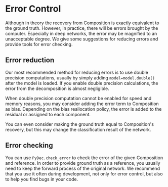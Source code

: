 # Error Control

Although in theory the recovery from Composition is exactly equivalent to the ground truth. However, in practice, there will be errors brought by the computer. Especially in deep networks, the error may be magnified to an unacceptable degree. We give some suggestions for reducing errors and provide tools for error checking.

## Error reduction

Our most recommended method for reducing errors is to use double precision computations, usually by simply adding `model=model.double()` after the model is loaded. If you enable double precision calculations, the error from the decomposition is almost negligible.

When double precision computation cannot be enabled for speed and memory reasons, you may consider adding the error term to Composition as bias. Depending on the bias reallocation policy, the error is added to the residual or assigned to each component.

You can even consider making the ground truth equal to Composition's recovery, but this may change the classification result of the network.

## Error checking
You can use `PyDec.check_error` to check the error of the given Composition and reference. In order to provide ground truth as a reference, you usually need to keep the forward process of the original network. We recommend that you use it often during development, not only for error control, but also to help you find bugs in your code.
